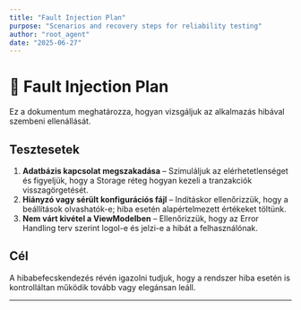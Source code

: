 ```yaml
---
title: "Fault Injection Plan"
purpose: "Scenarios and recovery steps for reliability testing"
author: "root_agent"
date: "2025-06-27"
---
```


# 🐞 Fault Injection Plan

Ez a dokumentum meghatározza, hogyan vizsgáljuk az alkalmazás hibával szembeni ellenállását.

## Tesztesetek

1. **Adatbázis kapcsolat megszakadása** – Szimuláljuk az elérhetetlenséget és figyeljük, hogy a Storage réteg hogyan kezeli a tranzakciók visszagörgetését.
2. **Hiányzó vagy sérült konfigurációs fájl** – Indításkor ellenőrizzük, hogy a beállítások olvashatók-e; hiba esetén alapértelmezett értékeket töltünk.
3. **Nem várt kivétel a ViewModelben** – Ellenőrizzük, hogy az Error Handling terv szerint logol-e és jelzi-e a hibát a felhasználónak.

## Cél

A hibabefecskendezés révén igazolni tudjuk, hogy a rendszer hiba esetén is kontrolláltan működik tovább vagy elegánsan leáll.

---
